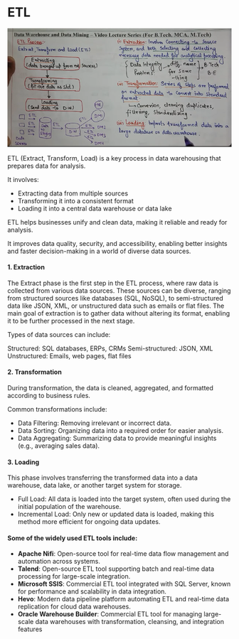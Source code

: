 # ETL
![alt text](image-23.png)

ETL (Extract, Transform, Load) is a key process in data warehousing that prepares data for analysis. 

It involves:
- Extracting data from multiple sources
- Transforming it into a consistent format
- Loading it into a central data warehouse or data lake

ETL helps businesses unify and clean data, making it reliable and ready for analysis. 

It improves data quality, security, and accessibility, enabling better insights and faster decision-making in a world of diverse data sources.


#### 1. Extraction
The Extract phase is the first step in the ETL process, where raw data is collected from various data sources. These sources can be diverse, ranging from structured sources like databases (SQL, NoSQL), to semi-structured data like JSON, XML, or unstructured data such as emails or flat files. The main goal of extraction is to gather data without altering its format, enabling it to be further processed in the next stage.

Types of data sources can include:

Structured: SQL databases, ERPs, CRMs
Semi-structured: JSON, XML
Unstructured: Emails, web pages, flat files

#### 2. Transformation
During transformation, the data is cleaned, aggregated, and formatted according to business rules. 

Common transformations include:

- Data Filtering: Removing irrelevant or incorrect data.
- Data Sorting: Organizing data into a required order for easier analysis.
- Data Aggregating: Summarizing data to provide meaningful insights (e.g., averaging sales data).

#### 3. Loading
This phase involves transferring the transformed data into a data warehouse, data lake, or another target system for storage. 
- Full Load: All data is loaded into the target system, often used during the initial population of the warehouse.
- Incremental Load: Only new or updated data is loaded, making this method more efficient for ongoing data updates.


#### Some of the widely used ETL tools include:

- **Apache Nifi**: Open-source tool for real-time data flow management and automation across systems.
- **Talend**: Open-source ETL tool supporting batch and real-time data processing for large-scale integration.
- **Microsoft SSIS**: Commercial ETL tool integrated with SQL Server, known for performance and scalability in data integration.
- **Hevo**: Modern data pipeline platform automating ETL and real-time data replication for cloud data warehouses.
- **Oracle Warehouse Builder**: Commercial ETL tool for managing large-scale data warehouses with transformation, cleansing, and integration features